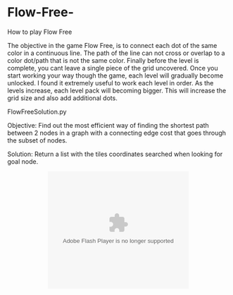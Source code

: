 Flow-Free-
==========

How to play Flow Free  

The objective in the game Flow Free,  is to connect each dot of the same color in a continuous line. The path of the line can not cross or overlap to a color dot/path that is not the same color. Finally before the level is complete, you cant leave a single piece of the grid uncovered.  Once you start working your way though the game, each level will gradually become unlocked. I found it extremely useful to work each level in order. As the levels increase, each level pack will becoming bigger. This will increase the grid size and also add additional dots. 

FlowFreeSolution.py

Objective: Find out the most efficient way of finding the shortest path between 2 nodes in a graph with a connecting edge cost that goes through the subset of nodes. 

Solution: Return a list with the tiles coordinates searched when looking for goal node. 

<div class="separator" style="clear: both; text-align: center;">
<object class="BLOGGER-youtube-video" classid="clsid:D27CDB6E-AE6D-11cf-96B8-444553540000" codebase="http://download.macromedia.com/pub/shockwave/cabs/flash/swflash.cab#version=6,0,40,0" data-thumbnail-src="https://ytimg.googleusercontent.com/vi/JXyli5UzH10/0.jpg" height="266" width="320"><param name="movie" value="https://youtube.googleapis.com/v/JXyli5UzH10&source=uds" /><param name="bgcolor" value="#FFFFFF" /><param name="allowFullScreen" value="true" /><embed width="320" height="266"  src="https://youtube.googleapis.com/v/JXyli5UzH10&source=uds" type="application/x-shockwave-flash" allowfullscreen="true"></embed></object></div>
